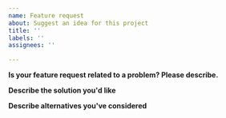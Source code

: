 ```yaml
---
name: Feature request
about: Suggest an idea for this project
title: ''
labels: ''
assignees: ''

---
```


<!--
Сonsider Redisson PRO https://redisson.pro version for advanced features and support by SLA.
-->

**Is your feature request related to a problem? Please describe.**

**Describe the solution you'd like**

**Describe alternatives you've considered**
